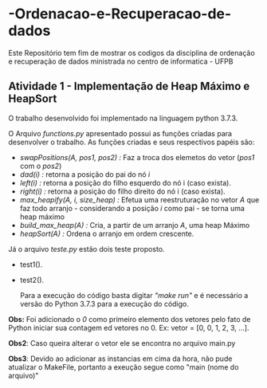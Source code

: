 # -Ordenacao-e-Recuperacao-de-dados
Este Repositório tem fim de mostrar os codigos da disciplina de ordenação e recuperação de dados ministrada no centro de informatica - UFPB

## Atividade 1 - Implementação de Heap Máximo e HeapSort
 O trabalho desenvolvido foi implementado na linguagem python 3.7.3.
 
 O Arquivo *functions.py* apresentado possui as funções criadas para desenvolver o trabalho. As funções criadas e seus respectivos papéis são:
 
 - *swapPositions(A, pos1, pos2) :* Faz a troca dos elemetos do vetor (*pos1* com o *pos2*)
 - *dad(i) :* retorna a posição do pai do nó *i*
 - *left(i) :* retorna a posição do filho esquerdo do nó i (caso exista).
 - *right(i) :* retorna a posição do filho direito do nó i (caso exista).
 - *max_heapify(A, i, size_heap) :* Efetua uma reestruturação no vetor *A* que faz todo arranjo - considerando a posição *i* como pai - se torna uma heap máximo
 - *build_max_heap(A) :* Cria, a partir de um arranjo *A*, uma heap Máximo
 - *heapSort(A) :*  Ordena o arranjo em ordem crescente.

 Já o arquivo *teste.py* estão dois teste proposto.

 - test1().
 - test2().

    Para a execução do código basta digitar *"make run"* e é necessário a versão do Python 3.7.3 para a execução do código. 


**Obs:** Foi adicionado o *0* como primeiro elemento dos vetores pelo fato de Python iniciar sua contagem ed vetores no 0. Ex: vetor = [0, 0, 1, 2, 3, ...].

**Obs2**: Caso queira alterar o vetor ele se encontra no arquivo main.py

**Obs3**: Devido ao adicionar as instancias em cima da hora, não pude atualizar o MakeFile, portanto a exeução segue como "main (nome do arquivo)"